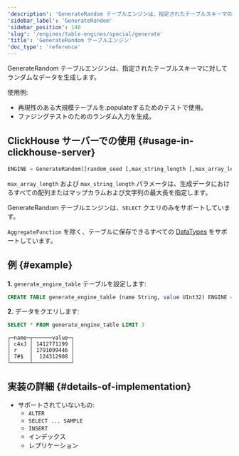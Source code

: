 ```yaml
---
'description': 'GenerateRandom テーブルエンジンは、指定されたテーブルスキーマのためにランダムデータを生成します。'
'sidebar_label': 'GenerateRandom'
'sidebar_position': 140
'slug': '/engines/table-engines/special/generate'
'title': 'GenerateRandom テーブルエンジン'
'doc_type': 'reference'
---
```


GenerateRandom テーブルエンジンは、指定されたテーブルスキーマに対してランダムなデータを生成します。

使用例:

- 再現性のある大規模テーブルを.populateするためのテストで使用。
- ファジングテストのためのランダム入力を生成。

## ClickHouse サーバーでの使用 {#usage-in-clickhouse-server}

```sql
ENGINE = GenerateRandom([random_seed [,max_string_length [,max_array_length]]])
```

`max_array_length` および `max_string_length` パラメータは、生成データにおけるすべての配列またはマップカラムおよび文字列の最大長を指定します。

GenerateRandom テーブルエンジンは、`SELECT` クエリのみをサポートしています。

`AggregateFunction` を除く、テーブルに保存できるすべての [DataTypes](../../../sql-reference/data-types/index.md) をサポートしています。

## 例 {#example}

**1.** `generate_engine_table` テーブルを設定します:

```sql
CREATE TABLE generate_engine_table (name String, value UInt32) ENGINE = GenerateRandom(1, 5, 3)
```

**2.** データをクエリします:

```sql
SELECT * FROM generate_engine_table LIMIT 3
```

```text
┌─name─┬──────value─┐
│ c4xJ │ 1412771199 │
│ r    │ 1791099446 │
│ 7#$  │  124312908 │
└──────┴────────────┘
```

## 実装の詳細 {#details-of-implementation}

- サポートされていないもの:
  - `ALTER`
  - `SELECT ... SAMPLE`
  - `INSERT`
  - インデックス
  - レプリケーション
